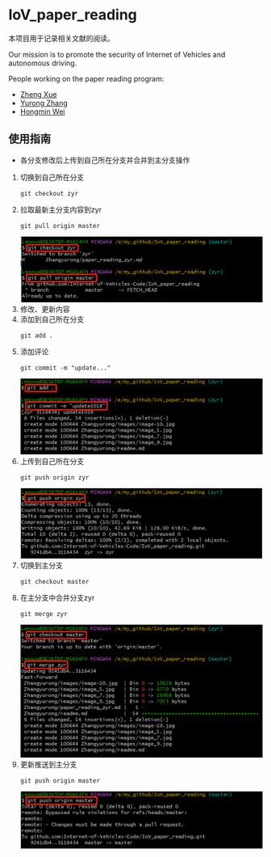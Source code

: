 # IoV_paper_reading

本项目用于记录相关文献的阅读。

Our mission is to promote the security of Internet of Vehicles and autonomous driving.

People working on the paper reading program:
- [Zheng Xue](./Xuezheng/paper_reading_xz.md)
- [Yurong Zhang](./Zhangyurong/paper_reading_zyr.md)
- [Hongmin Wei](./Weihongmin/paper_reading_whm.md)

## 使用指南
- 各分支修改后上传到自己所在分支并合并到主分支操作
1. 切换到自己所在分支
   ```
   git checkout zyr
   ```
2. 拉取最新主分支内容到zyr
    ```
    git pull origin master
    ```
    ![Alt text](./images/image_1.jpg)
3. 修改、更新内容
4. 添加到自己所在分支
    ```
    git add .
    ```
5. 添加评论
    ```
    git commit -m "update..."
    ```
    ![Alt text](./images/image_2.jpg)
6. 上传到自己所在分支
    ```
    git push origin zyr
    ```
    ![Alt text](./images/image_3.jpg)
7. 切换到主分支
    ```
    git checkout master
    ```
8. 在主分支中合并分支zyr
    ```
    git merge zyr
    ```
    ![Alt text](./images/image_4.jpg)
9. 更新推送到主分支
    ```
    git push origin master
    ```
    ![Alt text](./images/image_5.jpg)
